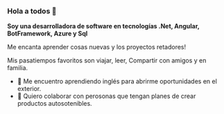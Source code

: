 ### Hola a todos 👋

**Soy una desarrolladora de software en tecnologías .Net,  Angular, BotFramework, Azure y Sql** 

Me encanta aprender cosas nuevas y los proyectos retadores!

Mis pasatiempos favoritos son viajar, leer, Compartir con amigos y en familia. 

- 🌱 Me encuentro aprendiendo inglés para abrirme oportunidades en el exterior.
- 👯 Quiero colaborar con perosonas que tengan planes de crear productos autosotenibles.
